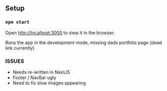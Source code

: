 
## Setup

### `npm start`

Open [http://localhost:3000](http://localhost:3000) to view it in the browser.

Runs the app in the development mode, missing dads portfolio page (dead link currently)

### ISSUES

- Needs re-written in NextJS
- Footer / NavBar ugly
- Need to fix slow images appearing<br />